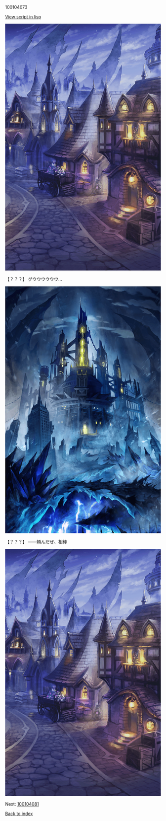 100104073

[View script in lisp](../scripts/100104073.txt)

![101_city_night2.png](../images/backgrounds/101_city_night2.png)

【？？？】
グウウウウウウ…

![satan.png](../images/backgrounds/satan.png)

【？？？】
――頼んだぜ、相棒

![101_city_night2.png](../images/backgrounds/101_city_night2.png)


Next: [100104081](100104081.md)

[Back to index](index.md)
